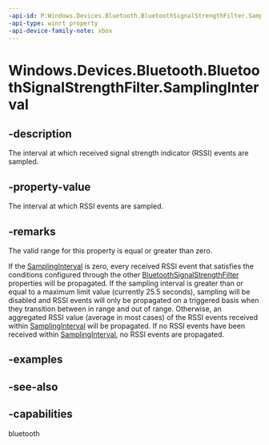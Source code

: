 ```yaml
---
-api-id: P:Windows.Devices.Bluetooth.BluetoothSignalStrengthFilter.SamplingInterval
-api-type: winrt property
-api-device-family-note: xbox
---
```


<!-- Property syntax
public Windows.Foundation.IReference<Windows.Foundation.TimeSpan> SamplingInterval { get;  set; }
-->

# Windows.Devices.Bluetooth.BluetoothSignalStrengthFilter.SamplingInterval

## -description
The interval at which received signal strength indicator (RSSI) events are sampled.

## -property-value
The interval at which RSSI events are sampled.

## -remarks
The valid range for this property is equal or greater than zero.

If the [SamplingInterval](bluetoothsignalstrengthfilter_samplinginterval.md) is zero, every received RSSI event that satisfies the conditions configured through the other [BluetoothSignalStrengthFilter](bluetoothsignalstrengthfilter.md) properties will be propagated. If the sampling interval is greater than or equal to a maximum limit value (currently 25.5 seconds), sampling will be disabled and RSSI events will only be propagated on a triggered basis when they transition between in range and out of range. Otherwise, an aggregated RSSI value (average in most cases) of the RSSI events received within [SamplingInterval](bluetoothsignalstrengthfilter_samplinginterval.md) will be propagated. If no RSSI events have been received within [SamplingInterval](bluetoothsignalstrengthfilter_samplinginterval.md), no RSSI events are propagated.

## -examples

## -see-also


## -capabilities
bluetooth